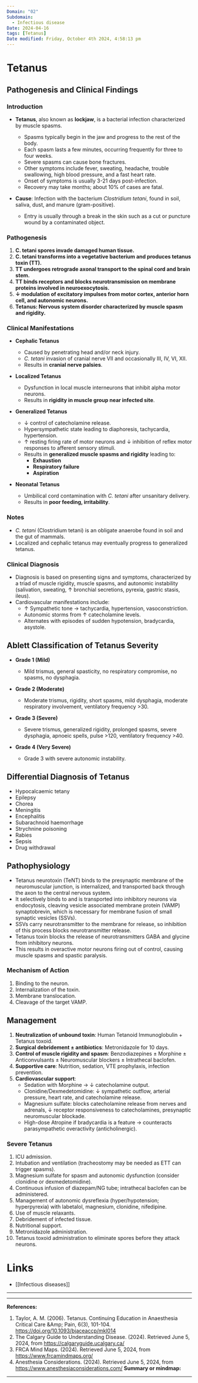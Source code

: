 ```yaml
---
Domain: "02"
Subdomain:
  - Infectious disease
Date: 2024-04-16
tags: [Tetanus]
Date modified: Friday, October 4th 2024, 4:58:13 pm
---
```


# Tetanus
## Pathogenesis and Clinical Findings

### Introduction

- **Tetanus**, also known as **lockjaw**, is a bacterial infection characterized by muscle spasms.
	
	- Spasms typically begin in the jaw and progress to the rest of the body.
	- Each spasm lasts a few minutes, occurring frequently for three to four weeks.
	- Severe spasms can cause bone fractures.
	- Other symptoms include fever, sweating, headache, trouble swallowing, high blood pressure, and a fast heart rate.
	- Onset of symptoms is usually 3-21 days post-infection.
	- Recovery may take months; about 10% of cases are fatal.
- **Cause**: Infection with the bacterium _Clostridium tetani_, found in soil, saliva, dust, and manure (gram-positive).
	
	- Entry is usually through a break in the skin such as a cut or puncture wound by a contaminated object.

### Pathogenesis

1. **C. tetani spores invade damaged human tissue.**
2. **C. tetani transforms into a vegetative bacterium and produces tetanus toxin (TT).**
3. **TT undergoes retrograde axonal transport to the spinal cord and brain stem.**
4. **TT binds receptors and blocks neurotransmission on membrane proteins involved in neuroexocytosis.**
5. **↓ modulation of excitatory impulses from motor cortex, anterior horn cell, and autonomic neurons.**
6. **Tetanus: Nervous system disorder characterized by muscle spasm and rigidity.**

### Clinical Manifestations

- **Cephalic Tetanus**
	
	- Caused by penetrating head and/or neck injury.
	- _C. tetani_ invasion of cranial nerve VII and occasionally III, IV, VI, XII.
	- Results in **cranial nerve palsies**.
- **Localized Tetanus**
	
	- Dysfunction in local muscle interneurons that inhibit alpha motor neurons.
	- Results in **rigidity in muscle group near infected site**.
- **Generalized Tetanus**
	
	- ↓ control of catecholamine release.
	- Hypersympathetic state leading to diaphoresis, tachycardia, hypertension.
	- ↑ resting firing rate of motor neurons and ↓ inhibition of reflex motor responses to afferent sensory stimuli.
	- Results in **generalized muscle spasms and rigidity** leading to:
		- **Exhaustion**
		- **Respiratory failure**
		- **Aspiration**
- **Neonatal Tetanus**
	
	- Umbilical cord contamination with _C. tetani_ after unsanitary delivery.
	- Results in **poor feeding, irritability**.

### Notes

- _C. tetani_ (Clostridium tetani) is an obligate anaerobe found in soil and the gut of mammals.
- Localized and cephalic tetanus may eventually progress to generalized tetanus.

### Clinical Diagnosis

- Diagnosis is based on presenting signs and symptoms, characterized by a triad of muscle rigidity, muscle spasms, and autonomic instability (salivation, sweating, ↑ bronchial secretions, pyrexia, gastric stasis, ileus).
- Cardiovascular manifestations include:
	- ↑ Sympathetic tone → tachycardia, hypertension, vasoconstriction.
	- Autonomic storms from ↑ catecholamine levels.
	- Alternates with episodes of sudden hypotension, bradycardia, asystole.

## Ablett Classification of Tetanus Severity

- **Grade 1 (Mild)**
	
	- Mild trismus, general spasticity, no respiratory compromise, no spasms, no dysphagia.
- **Grade 2 (Moderate)**
	
	- Moderate trismus, rigidity, short spasms, mild dysphagia, moderate respiratory involvement, ventilatory frequency >30.
- **Grade 3 (Severe)**
	
	- Severe trismus, generalized rigidity, prolonged spasms, severe dysphagia, apnoeic spells, pulse >120, ventilatory frequency >40.
- **Grade 4 (Very Severe)**
	
	- Grade 3 with severe autonomic instability.

## Differential Diagnosis of Tetanus

- Hypocalcaemic tetany
- Epilepsy
- Chorea
- Meningitis
- Encephalitis
- Subarachnoid haemorrhage
- Strychnine poisoning
- Rabies
- Sepsis
- Drug withdrawal

## Pathophysiology

- Tetanus neurotoxin (TeNT) binds to the presynaptic membrane of the neuromuscular junction, is internalized, and transported back through the axon to the central nervous system.
- It selectively binds to and is transported into inhibitory neurons via endocytosis, cleaving vesicle associated membrane protein (VAMP) synaptobrevin, which is necessary for membrane fusion of small synaptic vesicles (SSVs).
- SSVs carry neurotransmitter to the membrane for release, so inhibition of this process blocks neurotransmitter release.
- Tetanus toxin blocks the release of neurotransmitters GABA and glycine from inhibitory neurons.
- This results in overactive motor neurons firing out of control, causing muscle spasms and spastic paralysis.

### Mechanism of Action

1. Binding to the neuron.
2. Internalization of the toxin.
3. Membrane translocation.
4. Cleavage of the target VAMP.

## Management

1. **Neutralization of unbound toxin**: Human Tetanoid Immunoglobulin + Tetanus toxoid.
2. **Surgical debridement ± antibiotics**: Metronidazole for 10 days.
3. **Control of muscle rigidity and spasm**: Benzodiazepines ± Morphine ± Anticonvulsants ± Neuromuscular blockers ± Intrathecal baclofen.
4. **Supportive care**: Nutrition, sedation, VTE prophylaxis, infection prevention.
5. **Cardiovascular support**:
	- Sedation with Morphine → ↓ catecholamine output.
	- Clonidine/Dexmedetomidine: ↓ sympathetic outflow, arterial pressure, heart rate, and catecholamine release.
	- Magnesium sulfate: blocks catecholamine release from nerves and adrenals, ↓ receptor responsiveness to catecholamines, presynaptic neuromuscular blockade.
	- High-dose Atropine if bradycardia is a feature → counteracts parasympathetic overactivity (anticholinergic).

### Severe Tetanus

1. ICU admission.
2. Intubation and ventilation (tracheostomy may be needed as ETT can trigger spasms).
3. Magnesium sulfate for spasm and autonomic dysfunction (consider clonidine or dexmedetomidine).
4. Continuous infusion of diazepam/NG tube; intrathecal baclofen can be administered.
5. Management of autonomic dysreflexia (hyper/hypotension; hyperpyrexia) with labetalol, magnesium, clonidine, nifedipine.
6. Use of muscle relaxants.
7. Debridement of infected tissue.
8. Nutritional support.
9. Metronidazole administration.
10. Tetanus toxoid administration to eliminate spores before they attack neurons.

# Links
- [[Infectious diseases]]

---

---
**References:**

1. Taylor, A. M. (2006). Tetanus. Continuing Education in Anaesthesia Critical Care &Amp; Pain, 6(3), 101-104. https://doi.org/10.1093/bjaceaccp/mkl014
2. The Calgary Guide to Understanding Disease. (2024). Retrieved June 5, 2024, from https://calgaryguide.ucalgary.ca/
3. FRCA Mind Maps. (2024). Retrieved June 5, 2024, from https://www.frcamindmaps.org/
4. Anesthesia Considerations. (2024). Retrieved June 5, 2024, from https://www.anesthesiaconsiderations.com/
**Summary or mindmap:**

---------------------------------------------------------------------------------------------
